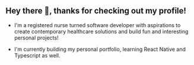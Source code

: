 ## Hey there 👋, thanks for checking out my profile!

- I'm a registered nurse turned software developer with aspirations to create contemporary healthcare solutions and build fun and interesting personal projects! 

- I'm currently building my personal portfolio, learning React Native and Typescript as well. 

